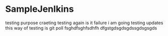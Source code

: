 # SampleJenlkins
testing purpose craeting
testing again is it failure i am going
testing updates
this way of testing is git poll
fsghdfsghfsdhfh
dfgstgdsgdsgdssgdsgsgds
